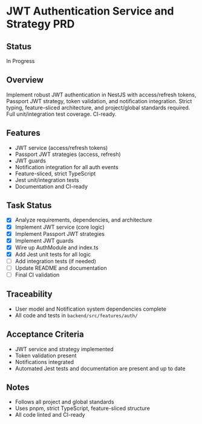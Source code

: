 # JWT Authentication Service and Strategy PRD

## Status
In Progress

## Overview
Implement robust JWT authentication in NestJS with access/refresh tokens, Passport JWT strategy, token validation, and notification integration. Strict typing, feature-sliced architecture, and project/global standards required. Full unit/integration test coverage. CI-ready.

## Features
- JWT service (access/refresh tokens)
- Passport JWT strategies (access, refresh)
- JWT guards
- Notification integration for all auth events
- Feature-sliced, strict TypeScript
- Jest unit/integration tests
- Documentation and CI-ready

## Task Status
- [x] Analyze requirements, dependencies, and architecture
- [x] Implement JWT service (core logic)
- [x] Implement Passport JWT strategies
- [x] Implement JWT guards
- [x] Wire up AuthModule and index.ts
- [x] Add Jest unit tests for all logic
- [ ] Add integration tests (if needed)
- [ ] Update README and documentation
- [ ] Final CI validation

## Traceability
- User model and Notification system dependencies complete
- All code and tests in `backend/src/features/auth/`

## Acceptance Criteria
- JWT service and strategy implemented
- Token validation present
- Notifications integrated
- Automated Jest tests and documentation are present and up to date

## Notes
- Follows all project and global standards
- Uses pnpm, strict TypeScript, feature-sliced structure
- All code linted and CI-ready
